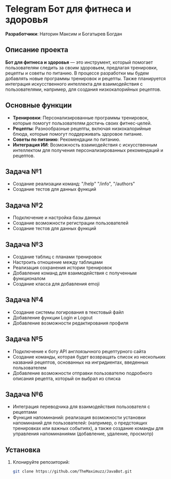 # Telegram Бот для фитнеса и здоровья
**Разработчики**: Наторин Максим и Богатырев Богдан
## Описание проекта

**Бот для фитнеса и здоровья** — это инструмент, который помогает пользователям следить за своим здоровьем, предлагая тренировки, рецепты и советы по питанию. В процессе разработки мы будем добавлять новые программы тренировок и рецепты. Также планируется интеграция искусственного интеллекта для взаимодействия с пользователями, например, для создания низкокалорийных рецептов.

## Основные функции
- **Тренировки**: Персонализированные программы тренировок, которые помогут пользователям достичь своих фитнес-целей.
- **Рецепты**: Разнообразные рецепты, включая низкокалорийные блюда, которые помогут поддерживать здоровое питание.
- **Советы по питанию**: Рекомендации по питанию.
- **Интеграция ИИ**: Возможность взаимодействия с искусственным интеллектом для получения персонализированных рекомендаций и рецептов.

## Задача №1
- Создание реализации команд: "/help" "/info", "/authors"
- Создание тестов для данных функций
## Задача №2
- Подключение и настройка базы данных
- Создание возможности регистрации пользователей
- Создание тестов для данных функций

## Задача №3
- Создание таблиц с планами тренировок
- Настроить отношение между таблицами
- Реализация сохранения истории тренировок
- Добавление команд для взаимодействия с полученным функционалом
- Создание класса для добавления emoji

## Задача №4
- Создание системы логирования в текстовый файл
- Добавление функции Login и Logout
- Добавление возможности редактирования профиля

## Задача №5
- Подключение к боту API англоязычного рецептурного сайта
- Создание команды, которая будет возвращать список из нескольких названий рецептов, основанных на ингридиентах, введенных пользователем
- Добавление возможности отправки пользователю подробного описания рецепта, который он выбрал из списка

## Задача №6
- Интеграция переводчика для взаимодействия пользователя с рецептами
- Функция напоминаний: реализация возможности установки напоминаний для пользователей: (например, о предстоящих тренировках или важных событиях), а также создание команды для управления напоминаниями (добавление, удаление, просмотр)

## Установка

1. Клонируйте репозиторий:
   ```bash
   git clone https://github.com/TheMaximuzz/JavaBot.git
